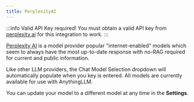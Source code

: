```yaml
---
title: PerplexityAI
---
```


:::info Valid API Key required!
You must obtain a valid API key from [perplexity.ai](https://www.perplexity.ai/) for this integration to work.
:::

[Perplexity AI](https://www.perplexity.ai/) is a model provider popular "internet-enabled" models which seem to always have the most up-to-date response with no-RAG required for current and public information.

Like other LLM providers, the Chat Model Selection dropdown will automatically populate when you key is entered. All models are currently available for use with AnythingLLM.

You can update your model to a different model at any time in the **Settings**.

<!-- <img src="/img/llm-anthropic.png" /> -->

